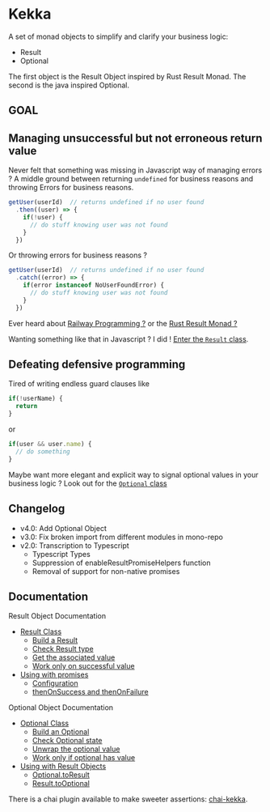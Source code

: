 # Kekka

A set of monad objects to simplify and clarify your business logic: 
- Result
- Optional

The first object is the Result Object inspired by Rust Result Monad. The second is the java inspired Optional.

## GOAL

## Managing unsuccessful but not erroneous return value

Never felt that something was missing in Javascript way of managing errors ?
A middle ground between returning `undefined` for business reasons and throwing Errors for business reasons.
 
```js
getUser(userId)  // returns undefined if no user found
  .then((user) => {
    if(!user) {
      // do stuff knowing user was not found
    } 
  })
```
Or throwing errors for business reasons ?
```js
getUser(userId)  // returns undefined if no user found
  .catch((error) => {
    if(error instanceof NoUserFoundError) {
      // do stuff knowing user was not found
    } 
  }) 
```
Ever heard about [Railway Programming ?](https://fsharpforfunandprofit.com/rop/) or the [Rust Result Monad ?](https://doc.rust-lang.org/std/result/enum.Result.html)

Wanting something like that in Javascript ? I did ! [Enter the `Result` class](docs/result.md).

## Defeating defensive programming

Tired of writing endless guard clauses like 
```js
if(!userName) {
  return
}
```
or 
```js
if(user && user.name) {
  // do something
}
```

Maybe want more elegant and explicit way to signal optional values in your business logic ? 
Look out for the [`Optional` class](docs/optional.md)

## Changelog

- v4.0: Add Optional Object
- v3.0: Fix broken import from different modules in mono-repo
- v2.0: Transcription to Typescript
  - Typescript Types
  - Suppression of enableResultPromiseHelpers function
  - Removal of support for non-native promises

## Documentation

Result Object Documentation
- [Result Class](docs/result.md#result-class)
    - [Build a Result](docs/result.md#build-a-result)
    - [Check Result type](docs/result.md#check-result-type)
    - [Get the associated value](docs/result.md#get-the-associated-value)
    - [Work only on successful value](docs/result.md#work-only-on-successful-value)
- [Using with promises](docs/result.md#using-with-promises)
    - [Configuration](docs/result.md#configuration)
    - [thenOnSuccess and thenOnFailure](docs/result.md#thenonsuccess-and-thenonfailure)

Optional Object Documentation
- [Optional Class](docs/optional.md#optional-class)
  - [Build an Optional](docs/optional.md#build-an-optional)
  - [Check Optional state](docs/optional.md#check-optional-state)
  - [Unwrap the optional value](docs/optional.md#unwrap-the-optional-value)
  - [Work only if optional has value](docs/optional.md#work-only-if-optional-has-value)
- [Using with Result Objects](docs/optional.md#using-with-result-objects)
  - [Optional.toResult](docs/optional.md#optionaltoresult)
  - [Result.toOptional](docs/optional.md#resulttooptional)

There is a chai plugin available to make sweeter assertions: [chai-kekka](https://github.com/apemb/chai-kekka).
